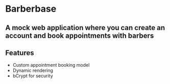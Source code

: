 # Barberbase
## A mock web application where you can create an account and book appointments with barbers

## Features

- Custom appointment booking model
- Dynamic rendering
- bCrypt for security
